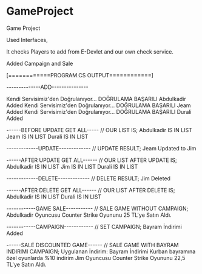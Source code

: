 # GameProject
Game Project

Used Interfaces,

It checks Players to add from E-Devlet and our own check service.

Added Campaign and Sale

  
[============PROGRAM.CS OUTPUT============]

--------------ADD---------------

Kendi Servisimiz'den Doğrulanıyor...
DOĞRULAMA BAŞARILI
Abdulkadir Added
Kendi Servisimiz'den Doğrulanıyor...
DOĞRULAMA BAŞARILI
Jeam Added
Kendi Servisimiz'den Doğrulanıyor...
DOĞRULAMA BAŞARILI
Durali Added

------BEFORE UPDATE GET ALL-----
// OUR LIST IS;
Abdulkadir IS IN LIST
Jeam IS IN LIST
Durali IS IN LIST

-------------UPDATE-------------
// UPDATE RESULT;
Jeam Updated to Jim

------AFTER UPDATE GET ALL------
// OUR LIST AFTER UPDATE IS;
Abdulkadir IS IN LIST
Jim IS IN LIST
Durali IS IN LIST

-------------DELETE-------------
// DELETE RESULT;
Jim Deleted

------AFTER DELETE GET ALL------
// OUR LIST AFTER DELETE IS;
Abdulkadir IS IN LIST
Durali IS IN LIST

------------GAME SALE-----------
// SALE GAME WITHOUT CAMPAIGN;
Abdulkadir Oyuncusu Counter Strike Oyununu 25 TL'ye Satın Aldı.

------------CAMPAIGN------------
// SET CAMPAIGN;
Bayram İndirimi Added

------SALE DISCOUNTED GAME------
// SALE GAME WITH BAYRAM INDIRIMI CAMPAIGN;
Uygulanan İndirim: Bayram İndirimi
Kurban bayramına özel oyunlarda %10 indirim
Jim Oyuncusu Counter Strike Oyununu 22,5 TL'ye Satın Aldı.

